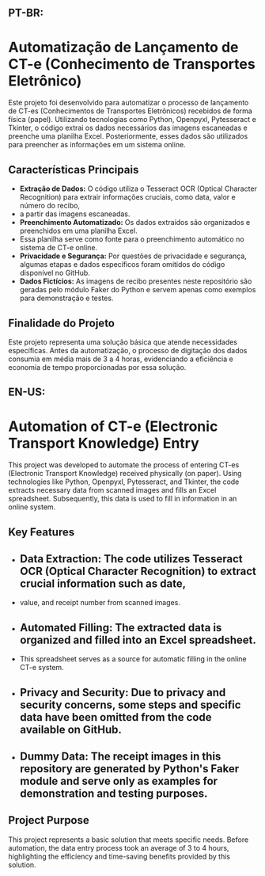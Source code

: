 ## PT-BR:
# Automatização de Lançamento de CT-e (Conhecimento de Transportes Eletrônico)

Este projeto foi desenvolvido para automatizar o processo de lançamento de CT-es (Conhecimentos de Transportes Eletrônicos) recebidos de forma física (papel).
Utilizando tecnologias como Python, Openpyxl, Pytesseract e Tkinter, o código extrai os dados necessários das imagens escaneadas e preenche uma planilha Excel. 
Posteriormente, esses dados são utilizados para preencher as informações em um sistema online.

## Características Principais

- **Extração de Dados:** O código utiliza o Tesseract OCR (Optical Character Recognition) para extrair informações cruciais, como data, valor e número do recibo,
-  a partir das imagens escaneadas.
- **Preenchimento Automatizado:** Os dados extraídos são organizados e preenchidos em uma planilha Excel.
-  Essa planilha serve como fonte para o preenchimento automático no sistema de CT-e online.
- **Privacidade e Segurança:** Por questões de privacidade e segurança, algumas etapas e dados específicos foram omitidos do código disponível no GitHub.
- **Dados Fictícios:** As imagens de recibo presentes neste repositório são geradas pelo módulo Faker do Python e servem apenas como exemplos para demonstração e testes.

## Finalidade do Projeto

Este projeto representa uma solução básica que atende necessidades específicas. Antes da automatização, 
o processo de digitação dos dados consumia em média mais de 3 a 4 horas, evidenciando a eficiência e economia de tempo proporcionadas por essa solução.

## EN-US:
# Automation of CT-e (Electronic Transport Knowledge) Entry
This project was developed to automate the process of entering CT-es (Electronic Transport Knowledge) received physically (on paper).
Using technologies like Python, Openpyxl, Pytesseract, and Tkinter, the code extracts necessary data from scanned images and fills an Excel spreadsheet. 
Subsequently, this data is used to fill in information in an online system.

## Key Features
- ## Data Extraction: The code utilizes Tesseract OCR (Optical Character Recognition) to extract crucial information such as date,
-  value, and receipt number from scanned images.
- ## Automated Filling: The extracted data is organized and filled into an Excel spreadsheet.
- This spreadsheet serves as a source for automatic filling in the online CT-e system.
- ## Privacy and Security: Due to privacy and security concerns, some steps and specific data have been omitted from the code available on GitHub.
- ## Dummy Data: The receipt images in this repository are generated by Python's Faker module and serve only as examples for demonstration and testing purposes.

## Project Purpose
This project represents a basic solution that meets specific needs. Before automation, the data entry process took an average of 3 to 4 hours, 
highlighting the efficiency and time-saving benefits provided by this solution.
